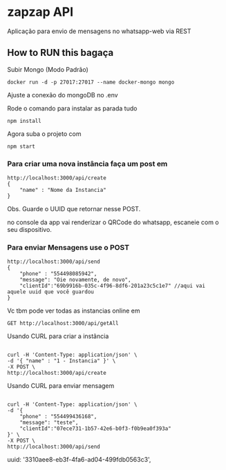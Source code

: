 # zapzap API

Aplicação para envio de mensagens no whatsapp-web via REST

## How to RUN this bagaça

Subir Mongo (Modo Padrão)
```
docker run -d -p 27017:27017 --name docker-mongo mongo
```


Ajuste a conexão do mongoDB no .env

Rode o comando para instalar as parada tudo
```
npm install
```
 
Agora suba o projeto com

```
npm start
```

### Para criar uma nova instância faça um post em

```
http://localhost:3000/api/create
{
    "name" : "Nome da Instancia"
}
```
Obs. Guarde o UUID que retornar nesse POST.

no console da app vai renderizar o QRCode do whatsapp, escaneie com o seu dispositivo.

### Para enviar Mensagens use o POST

```
http://localhost:3000/api/send
{
    "phone" : "554498085942",
    "message": "Oie novamente, de novo",
    "clientId":"69b9916b-035c-4f96-8df6-201a23c5c1e7" //aqui vai aquele uuid que você guardou
}
```


Vc tbm pode ver todas as instancias online em 

```=
GET http://localhost:3000/api/getAll
```



Usando CURL para criar a instãncia
```=

curl -H 'Content-Type: application/json' \
-d '{ "name" : "1 - Instancia" }' \
-X POST \
http://localhost:3000/api/create

```

Usando CURL para enviar mensagem
```=

curl -H 'Content-Type: application/json' \
-d '{
    "phone" : "554499436168",
    "message": "teste",
    "clientId":"07ece731-1b57-42e6-b0f3-f0b9ea0f393a"
}' \
-X POST \
http://localhost:3000/api/send

```


uuid: '3310aee8-eb3f-4fa6-ad04-499fdb0563c3',
